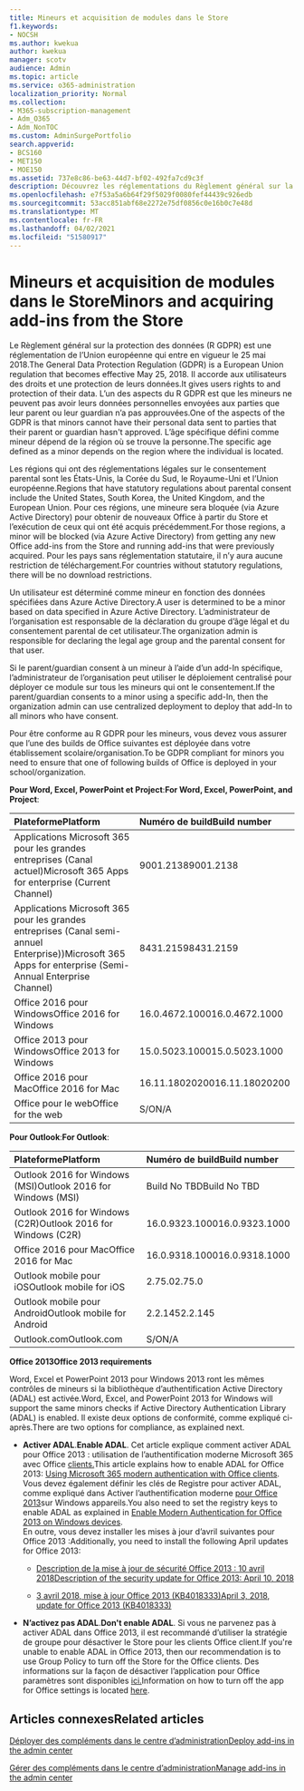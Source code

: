```yaml
---
title: Mineurs et acquisition de modules dans le Store
f1.keywords:
- NOCSH
ms.author: kwekua
author: kwekua
manager: scotv
audience: Admin
ms.topic: article
ms.service: o365-administration
localization_priority: Normal
ms.collection:
- M365-subscription-management
- Adm_O365
- Adm_NonTOC
ms.custom: AdminSurgePortfolio
search.appverid:
- BCS160
- MET150
- MOE150
ms.assetid: 737e8c86-be63-44d7-bf02-492fa7cd9c3f
description: Découvrez les réglementations du Règlement général sur la protection des données (R GDPR) qui régissent les données personnelles des mineurs.
ms.openlocfilehash: e7f53a5a6b64f29f5029f0080fef44439c926edb
ms.sourcegitcommit: 53acc851abf68e2272e75df0856c0e16b0c7e48d
ms.translationtype: MT
ms.contentlocale: fr-FR
ms.lasthandoff: 04/02/2021
ms.locfileid: "51580917"
---
```

# <a name="minors-and-acquiring-add-ins-from-the-store"></a><span data-ttu-id="b2f36-103">Mineurs et acquisition de modules dans le Store</span><span class="sxs-lookup"><span data-stu-id="b2f36-103">Minors and acquiring add-ins from the Store</span></span>

<span data-ttu-id="b2f36-104">Le Règlement général sur la protection des données (R GDPR) est une réglementation de l’Union européenne qui entre en vigueur le 25 mai 2018.</span><span class="sxs-lookup"><span data-stu-id="b2f36-104">The General Data Protection Regulation (GDPR) is a European Union regulation that becomes effective May 25, 2018.</span></span> <span data-ttu-id="b2f36-105">Il accorde aux utilisateurs des droits et une protection de leurs données.</span><span class="sxs-lookup"><span data-stu-id="b2f36-105">It gives users rights to and protection of their data.</span></span> <span data-ttu-id="b2f36-106">L’un des aspects du R GDPR est que les mineurs ne peuvent pas avoir leurs données personnelles envoyées aux parties que leur parent ou leur guardian n’a pas approuvées.</span><span class="sxs-lookup"><span data-stu-id="b2f36-106">One of the aspects of the GDPR is that minors cannot have their personal data sent to parties that their parent or guardian hasn't approved.</span></span> <span data-ttu-id="b2f36-107">L’âge spécifique défini comme mineur dépend de la région où se trouve la personne.</span><span class="sxs-lookup"><span data-stu-id="b2f36-107">The specific age defined as a minor depends on the region where the individual is located.</span></span>
  
<span data-ttu-id="b2f36-108">Les régions qui ont des réglementations légales sur le consentement parental sont les États-Unis, la Corée du Sud, le Royaume-Uni et l’Union européenne.</span><span class="sxs-lookup"><span data-stu-id="b2f36-108">Regions that have statutory regulations about parental consent include the United States, South Korea, the United Kingdom, and the European Union.</span></span> <span data-ttu-id="b2f36-109">Pour ces régions, une mineure sera bloquée (via Azure Active Directory) pour obtenir de nouveaux Office à partir du Store et l’exécution de ceux qui ont été acquis précédemment.</span><span class="sxs-lookup"><span data-stu-id="b2f36-109">For those regions, a minor will be blocked (via Azure Active Directory) from getting any new Office add-ins from the Store and running add-ins that were previously acquired.</span></span> <span data-ttu-id="b2f36-110">Pour les pays sans réglementation statutaire, il n’y aura aucune restriction de téléchargement.</span><span class="sxs-lookup"><span data-stu-id="b2f36-110">For countries without statutory regulations, there will be no download restrictions.</span></span>
  
<span data-ttu-id="b2f36-111">Un utilisateur est déterminé comme mineur en fonction des données spécifiées dans Azure Active Directory.</span><span class="sxs-lookup"><span data-stu-id="b2f36-111">A user is determined to be a minor based on data specified in Azure Active Directory.</span></span> <span data-ttu-id="b2f36-112">L’administrateur de l’organisation est responsable de la déclaration du groupe d’âge légal et du consentement parental de cet utilisateur.</span><span class="sxs-lookup"><span data-stu-id="b2f36-112">The organization admin is responsible for declaring the legal age group and the parental consent for that user.</span></span>
  
<span data-ttu-id="b2f36-113">Si le parent/guardian consent à un mineur à l’aide d’un add-In spécifique, l’administrateur de l’organisation peut utiliser le déploiement centralisé pour déployer ce module sur tous les mineurs qui ont le consentement.</span><span class="sxs-lookup"><span data-stu-id="b2f36-113">If the parent/guardian consents to a minor using a specific add-In, then the organization admin can use centralized deployment to deploy that add-In to all minors who have consent.</span></span>
  
<span data-ttu-id="b2f36-114">Pour être conforme au R GDPR pour les mineurs, vous devez vous assurer que l’une des builds de Office suivantes est déployée dans votre établissement scolaire/organisation.</span><span class="sxs-lookup"><span data-stu-id="b2f36-114">To be GDPR compliant for minors you need to ensure that one of following builds of Office is deployed in your school/organization.</span></span>
 
 <span data-ttu-id="b2f36-115">**Pour Word, Excel, PowerPoint et Project**:</span><span class="sxs-lookup"><span data-stu-id="b2f36-115">**For Word, Excel, PowerPoint, and Project**:</span></span> 

|<span data-ttu-id="b2f36-116">**Plateforme**</span><span class="sxs-lookup"><span data-stu-id="b2f36-116">**Platform**</span></span> <br/> |<span data-ttu-id="b2f36-117">**Numéro de build**</span><span class="sxs-lookup"><span data-stu-id="b2f36-117">**Build number**</span></span> <br/> |
|:-----|:-----|
|<span data-ttu-id="b2f36-118">Applications Microsoft 365 pour les grandes entreprises (Canal actuel)</span><span class="sxs-lookup"><span data-stu-id="b2f36-118">Microsoft 365 Apps for enterprise (Current Channel)</span></span>  <br/> |<span data-ttu-id="b2f36-119">9001.2138</span><span class="sxs-lookup"><span data-stu-id="b2f36-119">9001.2138</span></span>   <br/> |
|<span data-ttu-id="b2f36-120">Applications Microsoft 365 pour les grandes entreprises (Canal semi-annuel Enterprise))</span><span class="sxs-lookup"><span data-stu-id="b2f36-120">Microsoft 365 Apps for enterprise (Semi-Annual Enterprise Channel)</span></span>  <br/> |<span data-ttu-id="b2f36-121">8431.2159</span><span class="sxs-lookup"><span data-stu-id="b2f36-121">8431.2159</span></span>  <br/> |
|<span data-ttu-id="b2f36-122">Office 2016 pour Windows</span><span class="sxs-lookup"><span data-stu-id="b2f36-122">Office 2016 for Windows</span></span>  <br/> |<span data-ttu-id="b2f36-123">16.0.4672.1000</span><span class="sxs-lookup"><span data-stu-id="b2f36-123">16.0.4672.1000</span></span>  <br/> |
|<span data-ttu-id="b2f36-124">Office 2013 pour Windows</span><span class="sxs-lookup"><span data-stu-id="b2f36-124">Office 2013 for Windows</span></span>  <br/> |<span data-ttu-id="b2f36-125">15.0.5023.1000</span><span class="sxs-lookup"><span data-stu-id="b2f36-125">15.0.5023.1000</span></span>  <br/> |
|<span data-ttu-id="b2f36-126">Office 2016 pour Mac</span><span class="sxs-lookup"><span data-stu-id="b2f36-126">Office 2016 for Mac</span></span>  <br/> |<span data-ttu-id="b2f36-127">16.11.18020200</span><span class="sxs-lookup"><span data-stu-id="b2f36-127">16.11.18020200</span></span>  <br/> |
|<span data-ttu-id="b2f36-128">Office pour le web</span><span class="sxs-lookup"><span data-stu-id="b2f36-128">Office for the web</span></span>  <br/> |<span data-ttu-id="b2f36-129">S/O</span><span class="sxs-lookup"><span data-stu-id="b2f36-129">N/A</span></span>  <br/> |
   
 <span data-ttu-id="b2f36-130">**Pour Outlook**:</span><span class="sxs-lookup"><span data-stu-id="b2f36-130">**For Outlook**:</span></span> 
  
|<span data-ttu-id="b2f36-131">**Plateforme**</span><span class="sxs-lookup"><span data-stu-id="b2f36-131">**Platform**</span></span> <br/> |<span data-ttu-id="b2f36-132">**Numéro de build**</span><span class="sxs-lookup"><span data-stu-id="b2f36-132">**Build number**</span></span> <br/> |
|:-----|:-----|
|<span data-ttu-id="b2f36-133">Outlook 2016 for Windows (MSI)</span><span class="sxs-lookup"><span data-stu-id="b2f36-133">Outlook 2016 for Windows (MSI)</span></span>  <br/> |<span data-ttu-id="b2f36-134">Build No TBD</span><span class="sxs-lookup"><span data-stu-id="b2f36-134">Build No TBD</span></span>  <br/> |
|<span data-ttu-id="b2f36-135">Outlook 2016 for Windows (C2R)</span><span class="sxs-lookup"><span data-stu-id="b2f36-135">Outlook 2016 for Windows (C2R)</span></span>  <br/> |<span data-ttu-id="b2f36-136">16.0.9323.1000</span><span class="sxs-lookup"><span data-stu-id="b2f36-136">16.0.9323.1000</span></span>  <br/> |
|<span data-ttu-id="b2f36-137">Office 2016 pour Mac</span><span class="sxs-lookup"><span data-stu-id="b2f36-137">Office 2016 for Mac</span></span>  <br/> |<span data-ttu-id="b2f36-138">16.0.9318.1000</span><span class="sxs-lookup"><span data-stu-id="b2f36-138">16.0.9318.1000</span></span>  <br/> |
|<span data-ttu-id="b2f36-139">Outlook mobile pour iOS</span><span class="sxs-lookup"><span data-stu-id="b2f36-139">Outlook mobile for iOS</span></span>  <br/> |<span data-ttu-id="b2f36-140">2.75.0</span><span class="sxs-lookup"><span data-stu-id="b2f36-140">2.75.0</span></span>  <br/> |
|<span data-ttu-id="b2f36-141">Outlook mobile pour Android</span><span class="sxs-lookup"><span data-stu-id="b2f36-141">Outlook mobile for Android</span></span>  <br/> |<span data-ttu-id="b2f36-142">2.2.145</span><span class="sxs-lookup"><span data-stu-id="b2f36-142">2.2.145</span></span>  <br/> |
|<span data-ttu-id="b2f36-143">Outlook.com</span><span class="sxs-lookup"><span data-stu-id="b2f36-143">Outlook.com</span></span>  <br/> |<span data-ttu-id="b2f36-144">S/O</span><span class="sxs-lookup"><span data-stu-id="b2f36-144">N/A</span></span>  <br/> |

 <span data-ttu-id="b2f36-145">**Office 2013**</span><span class="sxs-lookup"><span data-stu-id="b2f36-145">**Office 2013 requirements**</span></span>
  
<span data-ttu-id="b2f36-146">Word, Excel et PowerPoint 2013 pour Windows 2013 ront les mêmes contrôles de mineurs si la bibliothèque d’authentification Active Directory (ADAL) est activée.</span><span class="sxs-lookup"><span data-stu-id="b2f36-146">Word, Excel, and PowerPoint 2013 for Windows will support the same minors checks if Active Directory Authentication Library (ADAL) is enabled.</span></span> <span data-ttu-id="b2f36-147">Il existe deux options de conformité, comme expliqué ci-après.</span><span class="sxs-lookup"><span data-stu-id="b2f36-147">There are two options for compliance, as explained next.</span></span>
  
- <span data-ttu-id="b2f36-148">**Activer ADAL**.</span><span class="sxs-lookup"><span data-stu-id="b2f36-148">**Enable ADAL**.</span></span> <span data-ttu-id="b2f36-149">Cet article explique comment activer ADAL pour Office 2013 : utilisation de l’authentification moderne Microsoft 365 avec Office [clients.](../../enterprise/modern-auth-for-office-2013-and-2016.md)</span><span class="sxs-lookup"><span data-stu-id="b2f36-149">This article explains how to enable ADAL for Office 2013: [Using Microsoft 365 modern authentication with Office clients](../../enterprise/modern-auth-for-office-2013-and-2016.md).</span></span><br/><span data-ttu-id="b2f36-150">Vous devez également définir les clés de Registre pour activer ADAL, comme expliqué dans Activer l’authentification moderne [pour Office 2013](../security-and-compliance/enable-modern-authentication.md)sur Windows appareils.</span><span class="sxs-lookup"><span data-stu-id="b2f36-150">You also need to set the registry keys to enable ADAL as explained in [Enable Modern Authentication for Office 2013 on Windows devices](../security-and-compliance/enable-modern-authentication.md).</span></span><br/><span data-ttu-id="b2f36-151">En outre, vous devez installer les mises à jour d’avril suivantes pour Office 2013 :</span><span class="sxs-lookup"><span data-stu-id="b2f36-151">Additionally, you need to install the following April updates for Office 2013:</span></span>
    
  - [<span data-ttu-id="b2f36-152">Description de la mise à jour de sécurité Office 2013 : 10 avril 2018</span><span class="sxs-lookup"><span data-stu-id="b2f36-152">Description of the security update for Office 2013: April 10, 2018</span></span>](https://support.microsoft.com/help/4018330/description-of-the-security-update-for-office-2013-april-10-2018)
    
  - [<span data-ttu-id="b2f36-153">3 avril 2018, mise à jour Office 2013 (KB4018333)</span><span class="sxs-lookup"><span data-stu-id="b2f36-153">April 3, 2018, update for Office 2013 (KB4018333)</span></span>](https://support.microsoft.com/help/4018333/april-3-2018-update-for-office-2013-kb4018333)
    
- <span data-ttu-id="b2f36-154">**N’activez pas ADAL**.</span><span class="sxs-lookup"><span data-stu-id="b2f36-154">**Don't enable ADAL**.</span></span> <span data-ttu-id="b2f36-155">Si vous ne parvenez pas à activer ADAL dans Office 2013, il est recommandé d’utiliser la stratégie de groupe pour désactiver le Store pour les clients Office client.</span><span class="sxs-lookup"><span data-stu-id="b2f36-155">If you're unable to enable ADAL in Office 2013, then our recommendation is to use Group Policy to turn off the Store for the Office clients.</span></span> <span data-ttu-id="b2f36-156">Des informations sur la façon de désactiver l’application pour Office paramètres sont disponibles [ici.](/previous-versions/office/office-2013-resource-kit/cc178992(v=office.15))</span><span class="sxs-lookup"><span data-stu-id="b2f36-156">Information on how to turn off the app for Office settings is located [here](/previous-versions/office/office-2013-resource-kit/cc178992(v=office.15)).</span></span>

## <a name="related-articles"></a><span data-ttu-id="b2f36-157">Articles connexes</span><span class="sxs-lookup"><span data-stu-id="b2f36-157">Related articles</span></span>

[<span data-ttu-id="b2f36-158">Déployer des compléments dans le centre d’administration</span><span class="sxs-lookup"><span data-stu-id="b2f36-158">Deploy add-ins in the admin center</span></span>](./manage-deployment-of-add-ins.md)

[<span data-ttu-id="b2f36-159">Gérer des compléments dans le centre d’administration</span><span class="sxs-lookup"><span data-stu-id="b2f36-159">Manage add-ins in the admin center</span></span>](./manage-addins-in-the-admin-center.md)

